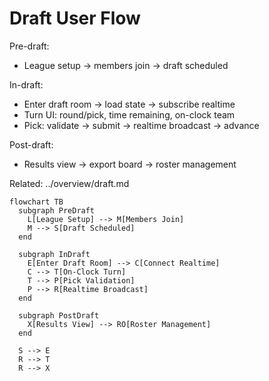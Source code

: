 # Draft User Flow

Pre-draft:
- League setup → members join → draft scheduled

In-draft:
- Enter draft room → load state → subscribe realtime
- Turn UI: round/pick, time remaining, on-clock team
- Pick: validate → submit → realtime broadcast → advance

Post-draft:
- Results view → export board → roster management

Related: ../overview/draft.md

```mermaid
flowchart TB
  subgraph PreDraft
    L[League Setup] --> M[Members Join]
    M --> S[Draft Scheduled]
  end

  subgraph InDraft
    E[Enter Draft Room] --> C[Connect Realtime]
    C --> T[On-Clock Turn]
    T --> P[Pick Validation]
    P --> R[Realtime Broadcast]
  end

  subgraph PostDraft
    X[Results View] --> RO[Roster Management]
  end

  S --> E
  R --> T
  R --> X
```


